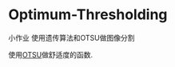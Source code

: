 # Optimum-Thresholding
小作业 使用遗传算法和OTSU做图像分割

使用[OTSU](https://zh.wikipedia.org/wiki/%E5%A4%A7%E6%B4%A5%E7%AE%97%E6%B3%95)做舒适度的函数.
